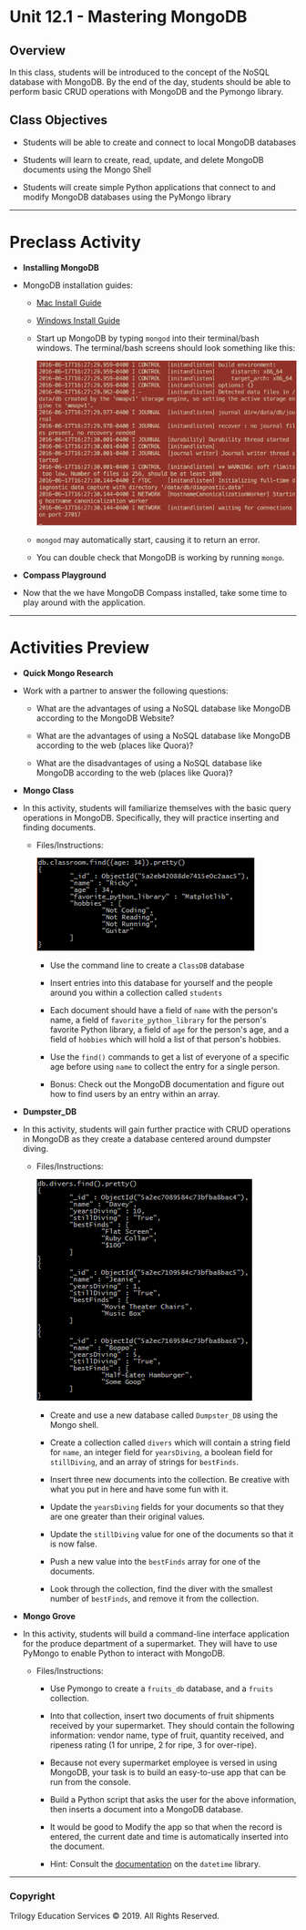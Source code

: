 # Unit 12.1 - Mastering MongoDB

## Overview

In this class, students will be introduced to the concept of the NoSQL database with MongoDB. By the end of the day, students should be able to perform basic CRUD operations with MongoDB and the Pymongo library.

## Class Objectives

* Students will be able to create and connect to local MongoDB databases

* Students will learn to create, read, update, and delete MongoDB documents using the Mongo Shell

* Students will create simple Python applications that connect to and modify MongoDB databases using the PyMongo library

- - -

# Preclass Activity
* **Installing MongoDB**
* MongoDB installation guides:

  * [Mac Install Guide](https://docs.mongodb.com/manual/tutorial/install-mongodb-on-os-x/)

  * [Windows Install Guide](https://docs.mongodb.com/manual/tutorial/install-mongodb-on-windows/)

  * Start up MongoDB by typing `mongod` into their terminal/bash windows. The terminal/bash screens should look something like this:

    ![5-mongod](Images/02-Install_Mongod.jpg)

  * `mongod` may automatically start, causing it to return an error. 
  
  * You can double check that MongoDB is working by running `mongo`.

* **Compass Playground**
* Now that the we have MongoDB Compass installed, take some time to play around with the application.

- - -
# Activities Preview
* **Quick Mongo Research**
* Work with a partner to answer the following questions:

  * What are the advantages of using a NoSQL database like MongoDB according to the MongoDB Website?

  * What are the advantages of using a NoSQL database like MongoDB according to the web (places like Quora)?

  * What are the disadvantages of using a NoSQL database like MongoDB according to the web (places like Quora)?
  
* **Mongo Class**
* In this activity, students will familiarize themselves with the basic query operations in MongoDB. Specifically, they will practice inserting and finding documents.

  * Files/Instructions:

    ![Mongo Class Output](Images/04-MongoClass_Output.png)

    * Use the command line to create a `ClassDB` database

    * Insert entries into this database for yourself and the people around you within a collection called `students`

    * Each document should have a field of `name` with the person's name, a field of `favorite_python_library` for the person's favorite Python library, a field of `age` for the person's age, and a field of `hobbies` which will hold a list of that person's hobbies.

    * Use the `find()` commands to get a list of everyone of a specific age before using `name` to collect the entry for a single person.

    * Bonus: Check out the MongoDB documentation and figure out how to find users by an entry within an array.

* **Dumpster_DB**
* In this activity, students will gain further practice with CRUD operations in MongoDB as they create a database centered around dumpster diving.

  * Files/Instructions:

    ![Dumpster DB Output](Images/06-DumpsterDB_Output.png)

    * Create and use a new database called `Dumpster_DB` using the Mongo shell.

    * Create a collection called `divers` which will contain a string field for `name`, an integer field for `yearsDiving`, a boolean field for `stillDiving`, and an array of strings for `bestFinds`.

    * Insert three new documents into the collection. Be creative with what you put in here and have some fun with it.

    * Update the `yearsDiving` fields for your documents so that they are one greater than their original values.

    * Update the `stillDiving` value for one of the documents so that it is now false.

    * Push a new value into the `bestFinds` array for one of the documents.

    * Look through the collection, find the diver with the smallest number of `bestFinds`, and remove it from the collection.

* **Mongo Grove**
* In this activity, students will build a command-line interface application for the produce department of a supermarket. They will have to use PyMongo to enable Python to interact with MongoDB.

  * Files/Instructions:

    * Use Pymongo to create a `fruits_db` database, and a `fruits` collection.

    * Into that collection, insert two documents of fruit shipments received by your supermarket. They should contain the following information: vendor name, type of fruit, quantity received, and ripeness rating (1 for unripe, 2 for ripe, 3 for over-ripe).

    * Because not every supermarket employee is versed in using MongoDB, your task is to build an easy-to-use app that can be run from the console.

    * Build a Python script that asks the user for the above information, then inserts a document into a MongoDB database.

    * It would be good to Modify the app so that when the record is entered, the current date and time is automatically inserted into the document.

    * Hint: Consult the [documentation](https://docs.python.org/3/library/datetime.html) on the `datetime` library.

- - -

### Copyright

Trilogy Education Services © 2019. All Rights Reserved.
